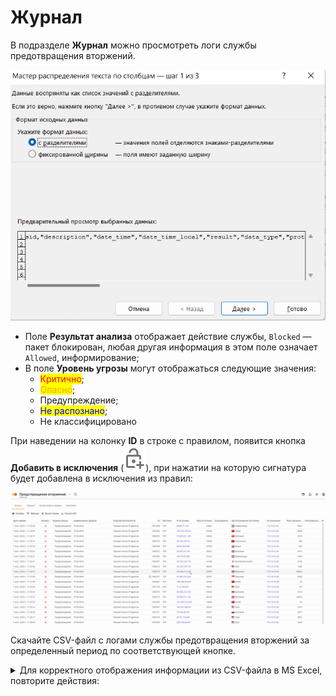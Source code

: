 # Журнал

В подразделе **Журнал** можно просмотреть логи службы предотвращения вторжений.

![](/.gitbook/assets/log.png)

* Поле **Результат анализа** отображает действие службы, `Blocked` — пакет блокирован, любая другая информация в этом поле означает `Allowed`, информирование;
* В поле **Уровень угрозы** могут отображаться следующие значения:
  * <mark style="color:red;">Критично</mark>;
  * <mark style="color:orange;">Опасно</mark>;
  * Предупреждение;
  * <mark style="color:blue;">Не распознано</mark>;
  * Не классифицировано

При наведении на колонку **ID** в строке с правилом, появится кнопка **Добавить в исключения** (![](/.gitbook/assets/icon-lock.png)), при нажатии на которую сигнатура будет добавлена в исключения из правил:

![](/.gitbook/assets/log.gif)

Скачайте CSV-файл с логами службы предотвращения вторжений за определенный период по соответствующей кнопке.

<details>

<summary>Для корректного отображения информации из CSV-файла в MS Excel, повторите действия:</summary>

1\. Откройте CSV-файл в MS Excel и выделите весь первый столбец.

2\. Перейдите во вкладку **Данные** и нажмите кнопку **Текст по столбцам**.

3\. В открывшемся окне выберите **с разделителями** и нажмите **Далее**:

<img src="/.gitbook/assets/log1-1.png" alt="" data-size="original">

4\. В блоке **Символом-разделителем является:** выберите **запятая** и нажмите **Далее**:

<img src="/.gitbook/assets/log2.png" alt="" data-size="original">

5\. В блоке **Формат данных столбца** выберите **Текстовый** и нажмите **Готово**:

<img src="/.gitbook/assets/log3.png" alt="" data-size="original">

</details>
